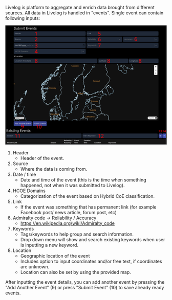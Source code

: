 Livelog is platform to aggregate and enrich data brought from different sources.
All data in Livelog is handled in "events". Single event can contain following inputs:

![PVARKI-livelogi-ohje](PVARKI-livelogi-ohje.jpg)

1. Header
    * Header of the event.
2. Source
    - Where the data is coming from.
3. Date / time
    - Date and time of the event (this is the time when something happened, not when it was submitted to Livelog).
4. HCOE Domains
    - Categorization of the event based on Hybrid CoE classification.
5. Link
    - If the event was something that has permanent link (for example Facebook post/ news article, forum post, etc)
6. Admiralty code -> Reliability / Accuracy
    - https://en.wikipedia.org/wiki/Admiralty_code
7. Keywords
    - Tags/keywords to help group and search information.
    - Drop down menu will show and search existing keywords when user is inputting a new keyword.
8. Location
    - Geographic location of the event
    - Includes option to input coordinates and/or free text, if coordinates are unknown.
    - Location can also be set by using the provided map.

After inputting the event details, you can add another event by pressing the "Add Another Event" (9) or press "Submit Event" (10) to save already ready events.
